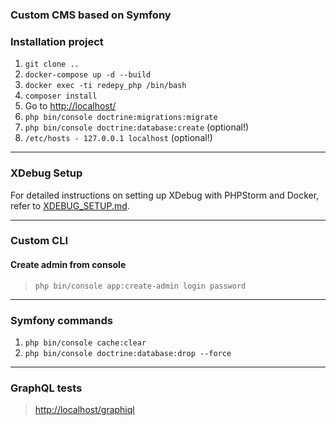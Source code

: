 ### Custom CMS based on Symfony

### Installation project
1. `git clone ..`
2. `docker-compose up -d --build`
3. `docker exec -ti redepy_php /bin/bash`
4. `composer install`
5. Go to [http://localhost/](http://localhost/)
6. `php bin/console doctrine:migrations:migrate`
7. `php bin/console doctrine:database:create` (optional!)
8. `/etc/hosts - 127.0.0.1 localhost` (optional!)

---

### XDebug Setup
For detailed instructions on setting up XDebug with PHPStorm and Docker, refer to [XDEBUG_SETUP.md](XDEBUG_SETUP.md).

---

### Custom CLI
#### Create admin from console
> `php bin/console app:create-admin login password`

---

### Symfony commands
1. `php bin/console cache:clear`
2. `php bin/console doctrine:database:drop --force`

---

### GraphQL tests
> [http://localhost/graphiql](http://localhost/graphiql)